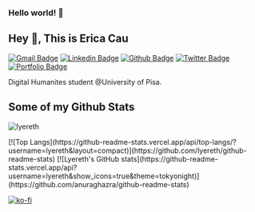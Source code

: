 ### Hello world! 👋
## Hey 👋, This is Erica Cau
[![Gmail Badge](https://img.shields.io/badge/-ericacau090@gmail.com-c14438?style=flat&logo=Gmail&logoColor=white&link=mailto:ericacau090@gmail.com)](mailto:ericacau090@gmail.com) 
[![Linkedin Badge](https://img.shields.io/badge/-ericacau-0072b1?style=flat&logo=Linkedin&logoColor=white&link=https://www.linkedin.com/in/ericacau/)](https://www.linkedin.com/in/ericacau/) [![Github Badge](https://img.shields.io/badge/-lyereth-grey?style=flat&logo=github&logoColor=white&link=https://github.com/lyereth/)](https://www.github.com/lyereth/) [![Twitter Badge](https://img.shields.io/badge/-CauErica-00acee?style=flat&logo=twitter&logoColor=white&link=https://twitter.com/CauErica/)](https://www.twitter.com/CauErica/) [![Portfolio Badge](https://img.shields.io/badge/portfolio-web-blue?style=flat&link=https://lyereth.github.io//)](https://lyereth.github.io//) <p align='left'>Digital Humanites student @University of Pisa. 
</p>

## Some of my Github Stats
<p align=left> <img src=https://komarev.com/ghpvc/?username=lyereth alt=lyereth /> </p>
[![Top Langs](https://github-readme-stats.vercel.app/api/top-langs/?username=lyereth&layout=compact)](https://github.com/lyereth/github-readme-stats)
[![Lyereth's GitHub stats](https://github-readme-stats.vercel.app/api?username=lyereth&show_icons=true&theme=tokyonight)](https://github.com/anuraghazra/github-readme-stats)




[![ko-fi](https://ko-fi.com/img/githubbutton_sm.svg)](https://ko-fi.com/X8X092BO)


